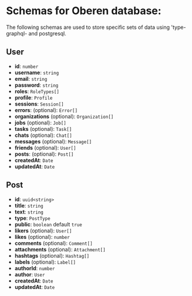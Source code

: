 # Schemas for Oberen database:

The following schemas are used to store specific sets of data using 'type-graphql- and postgresql.

## User

- **id**: `number`
- **username**: `string`
- **email**: `string`
- **password**: `string`
- **roles**: `RoleTypes[]`
- **profile**: `Profile`
- **sessions**: `Session[]`
- **errors**: (optional): `Error[]`
- **organizations** (optional): `Organization[]`
- **jobs** (optional): `Job[]`
- **tasks** (optional): `Task[]`
- **chats** (optional): `Chat[]`
- **messages** (optional): `Message[]`
- **friends** (optional): `User[]`
- **posts**: (optional): `Post[]`
- **createdAt**: `Date`
- **updatedAt**: `Date`

## Post

- **id**: `uuid<string>`
- **title**: `string`
- **text**: `string`
- **type**: `PostType`
- **public**: `boolean` default `true`
- **likers** (optional): `User[]`
- **likes** (optional): `number`
- **comments** (optional): `Comment[]`
- **attachments** (optional): `Attachment[]`
- **hashtags** (optional): `Hashtag[]`
- **labels** (optional): `Label[]`
- **authorId**: `number`
- **author**: `User`
- **createdAt**: `Date`
- **updatedAt**: `Date`
